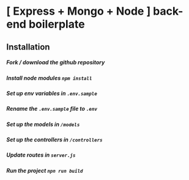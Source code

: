 # [ Express + Mongo + Node ] back-end boilerplate

## Installation

##### Fork / download the github repository

##### Install node modules ``npm install``

##### Set up env variables in ``.env.sample`` 

##### Rename the ``.env.sample`` file to ``.env``

##### Set up the models in ``/models``

##### Set up the controllers in ``/controllers``

##### Update routes in ``server.js``

##### Run the project ``npn run build``
